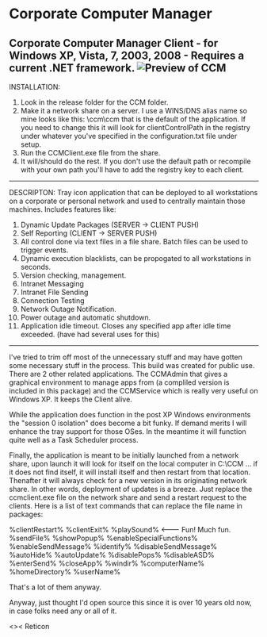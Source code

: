 # Corporate Computer Manager
Corporate Computer Manager Client - for Windows XP, Vista, 7, 2003, 2008 - Requires a current .NET framework.
![Preview of CCM][ccmadminss]
--------

INSTALLATION:
1. Look in the release folder for the CCM folder.
2. Make it a network share on a server. I use a WINS/DNS alias name so mine looks like this: \\ccm\ccm that is the default of the application. If you need to change this it will look for clientControlPath in the registry under whatever you've specified in the configuration.txt file under setup.
3. Run the CCMClient.exe file from the share.
4. It will/should do the rest. If you don't use the default path or recompile with your own path you'll have to add the registry key to each client.

--------

DESCRIPTON:
Tray icon application that can be deployed to all workstations on a corporate or personal network and used to centrally maintain those machines. Includes features like:

1. Dynamic Update Packages (SERVER -> CLIENT PUSH)
2. Self Reporting (CLIENT -> SERVER PUSH)
3. All control done via text files in a file share. Batch files can be used to trigger events.
4. Dynamic execution blacklists, can be propogated to all workstations in seconds.
5. Version checking, management.
6. Intranet Messaging
7. Intranet File Sending
8. Connection Testing
9. Network Outage Notification.
10. Power outage and automatic shutdown.
11. Application idle timeout. Closes any specified app after idle time exceeded. (have had several uses for this)

--------

I've tried to trim off most of the unnecessary stuff and may have gotten some necessary stuff in the process. This build was created for public use. There are 2 other related applications. The CCMAdmin that gives a graphical environment to manage apps from (a compliled version is included in this package) and the CCMService which is really very useful on Windows XP. It keeps the Client alive.

While the application does function in the post XP Windows environments the "session 0 isolation" does become a bit funky. If demand merits I will enhance the tray support for those OSes. In the meantime it will function quite well as a Task Scheduler process.

Finally, the application is meant to be initially launched from a network share, upon launch it will look for itself on the local computer in C:\CCM ... if it does not find itself, it will install itself and then restart from that location. Thenafter it will always check for a new version in its originating network share. In other words, deployment of updates is a breeze. Just replace the ccmclient.exe file on the network share and send a restart request to the clients. Here is a list of text commands that can replace the file name in packages:

%clientRestart%
%clientExit%
%playSound%   <--- Fun! Much fun.
%sendFile%
%showPopup%
%enableSpecialFunctions%
%enableSendMessage%
%identify%
%disableSendMessage%
%autoHide%
%autoUpdate%
%disablePops%
%disableASD%
%enterSend%
%closeApp%
%windir%
%computerName%
%homeDirectory%
%userName%

That's a lot of them anyway.

Anyway, just thought I'd open source this since it is over 10 years old now, in case folks need any or all of it.

<>< Reticon

[ccmclientss]: http://veracitek.com/ccmclient.jpg

[ccmadminss]: http://www.veracitek.com/ccmTNs.jpg
